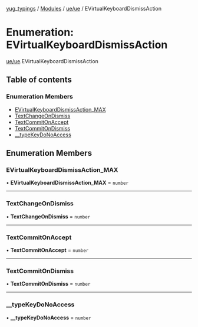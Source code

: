 [yug_typings](../README.md) / [Modules](../modules.md) / [ue/ue](../modules/ue_ue.md) / EVirtualKeyboardDismissAction

# Enumeration: EVirtualKeyboardDismissAction

[ue/ue](../modules/ue_ue.md).EVirtualKeyboardDismissAction

## Table of contents

### Enumeration Members

- [EVirtualKeyboardDismissAction\_MAX](ue_ue.EVirtualKeyboardDismissAction.md#evirtualkeyboarddismissaction_max)
- [TextChangeOnDismiss](ue_ue.EVirtualKeyboardDismissAction.md#textchangeondismiss)
- [TextCommitOnAccept](ue_ue.EVirtualKeyboardDismissAction.md#textcommitonaccept)
- [TextCommitOnDismiss](ue_ue.EVirtualKeyboardDismissAction.md#textcommitondismiss)
- [\_\_typeKeyDoNoAccess](ue_ue.EVirtualKeyboardDismissAction.md#__typekeydonoaccess)

## Enumeration Members

### EVirtualKeyboardDismissAction\_MAX

• **EVirtualKeyboardDismissAction\_MAX** = `number`

___

### TextChangeOnDismiss

• **TextChangeOnDismiss** = `number`

___

### TextCommitOnAccept

• **TextCommitOnAccept** = `number`

___

### TextCommitOnDismiss

• **TextCommitOnDismiss** = `number`

___

### \_\_typeKeyDoNoAccess

• **\_\_typeKeyDoNoAccess** = `number`
